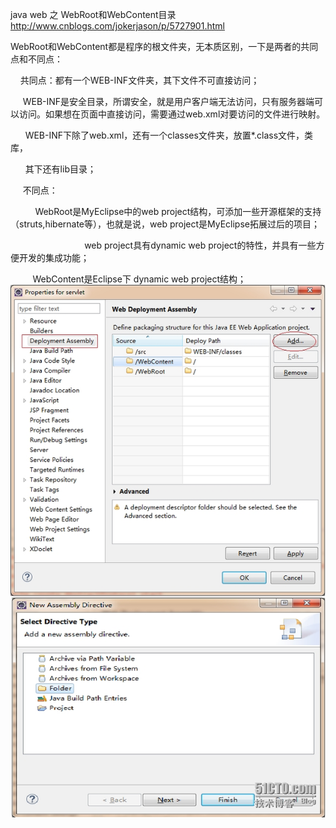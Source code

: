 java web 之 WebRoot和WebContent目录
http://www.cnblogs.com/jokerjason/p/5727901.html

WebRoot和WebContent都是程序的根文件夹，无本质区别，一下是两者的共同点和不同点：

    共同点：都有一个WEB-INF文件夹，其下文件不可直接访问；

     WEB-INF是安全目录，所谓安全，就是用户客户端无法访问，只有服务器端可以访问。如果想在页面中直接访问，需要通过web.xml对要访问的文件进行映射。

      WEB-INF下除了web.xml，还有一个classes文件夹，放置*.class文件，类库，

      其下还有lib目录；

     不同点：

          WebRoot是MyEclipse中的web project结构，可添加一些开源框架的支持（struts,hibernate等），也就是说，web project是MyEclipse拓展过后的项目；

                              web project具有dynamic web project的特性，并具有一些方便开发的集成功能；

         WebContent是Eclipse下 dynamic web project结构；
         
![](_assets/java%20web%20之%20WebRoot和WebContent目录/image-java%20web%20之%20WebRoot和WebContent目录-20221019-125139695.png)

